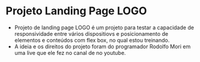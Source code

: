 # Projeto Landing Page LOGO 
- Projeto de landing page LOGO é um projeto para testar a capacidade de responsividade entre vários dispositiovs e posicionamento de elementos e conteúdos com flex box, no qual estou treinando. 
- A ideia e os direitos do projeto foram do programador Rodolfo Mori em uma live que ele fez no canal de no youtube.
 